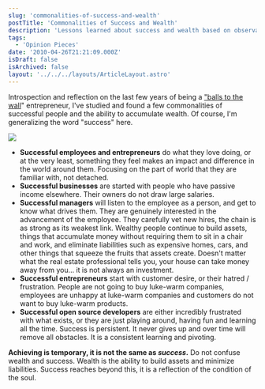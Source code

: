 ```yaml
---
slug: 'commonalities-of-success-and-wealth'
postTitle: 'Commonalities of Success and Wealth'
description: 'Lessons learned about success and wealth based on observation.'
tags:
  - 'Opinion Pieces'
date: '2010-04-26T21:21:09.000Z'
isDraft: false
isArchived: false
layout: '../../../layouts/ArticleLayout.astro'
---
```


Introspection and reflection on the last few years of being a ["balls to the wall](http://en.wiktionary.org/wiki/balls_to_the_wall)" entrepreneur, I've studied and found a few commonalities of successful people and the ability to accumulate wealth. Of course, I'm generalizing the word "success" here.

![](/2010-04-26-commonalities-of-success-and-wealth/_mountain-hike.jpg)

- **Successful employees and entrepreneurs** do what they love doing, or at the very least, something they feel makes an impact and difference in the world around them. Focusing on the part of world that they are familiar with, not detached.
- **Successful businesses** are started with people who have passive income elsewhere. Their owners do not draw large salaries.
- **Successful managers** will listen to the employee as a person, and get to know what drives them. They are genuinely interested in the advancement of the employee. They carefully vet new hires, the chain is as strong as its weakest link. Wealthy people continue to build assets, things that accumulate money without requiring them to sit in a chair and work, and eliminate liabilities such as expensive homes, cars, and other things that squeeze the fruits that assets create. Doesn't matter what the real estate professional tells you, your house can take money away from you... it is not always an investment.
- **Successful entrepreneurs** start with customer desire, or their hatred / frustration. People are not going to buy luke-warm companies, employees are unhappy at luke-warm companies and customers do not want to buy luke-warm products.
- **Successful open source developers** are either incredibly frustrated with what exists, or they are just playing around, having fun and learning all the time. Success is persistent. It never gives up and over time will remove all obstacles. It is a consistent learning and pivoting.

**Achieving is temporary, it is not the same as _success_.** Do not confuse wealth and success. Wealth is the ability to build assets and minimize liabilities. Success reaches beyond this, it is a reflection of the condition of the soul.

